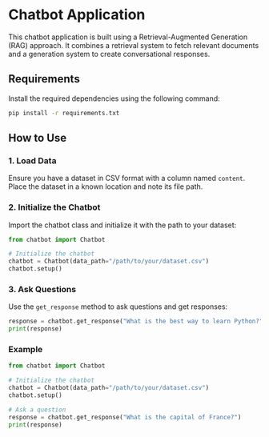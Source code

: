 # Chatbot Application

This chatbot application is built using a Retrieval-Augmented Generation (RAG) approach. It combines a retrieval system to fetch relevant documents and a generation system to create conversational responses.

## Requirements

Install the required dependencies using the following command:

```bash
pip install -r requirements.txt
```

## How to Use

### 1. Load Data

Ensure you have a dataset in CSV format with a column named `content`. Place the dataset in a known location and note its file path.

### 2. Initialize the Chatbot

Import the chatbot class and initialize it with the path to your dataset:

```python
from chatbot import Chatbot

# Initialize the chatbot
chatbot = Chatbot(data_path="/path/to/your/dataset.csv")
chatbot.setup()
```

### 3. Ask Questions

Use the `get_response` method to ask questions and get responses:

```python
response = chatbot.get_response("What is the best way to learn Python?")
print(response)
```

### Example

```python
from chatbot import Chatbot

# Initialize the chatbot
chatbot = Chatbot(data_path="/path/to/your/dataset.csv")
chatbot.setup()

# Ask a question
response = chatbot.get_response("What is the capital of France?")
print(response)
```
